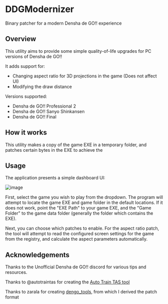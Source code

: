 # DDGModernizer

Binary patcher for a modern Densha de GO!! experience

## Overview

This utility aims to provide some simple quality-of-life upgrades for PC versions of Densha de GO!!

It adds support for:
- Changing aspect ratio for 3D projections in the game (Does not affect UI)
- Modifying the draw distance

Versions supported:
- Densha de GO!! Professional 2
- Densha de GO!! Sanyo Shinkansen
- Densha de GO!! Final

## How it works

This utility makes a copy of the game EXE in a temporary folder, and patches certain bytes in the EXE to achieve
the 
## Usage

The application presents a simple dashboard UI:

![image](https://user-images.githubusercontent.com/775593/119245170-fb5b8900-bb2b-11eb-9590-d8b88a3e42ac.png)

First, select the game you wish to play from the dropdown. The program will attempt to locate the game EXE and game folder in the default locations. If it does not work, point the "EXE Path" to your game EXE, and the "Game Folder" to the game data folder (generally the folder which contains the EXE).

Next, you can choose which patches to enable. For the aspect ratio patch, the tool will attempt to read the configured screen settings for the game from the registry, and calculate the aspect parameters automatically.

## Acknowledgements

Thanks to the Unofficial Densha de GO!! discord for various tips and resources.

Thanks to @autotraintas for creating the [Auto Train TAS tool](http://autotraintas.hariko.com/)

Thanks to zarala for creating [dengo_tools](http://zarala.g2.xrea.com/soft/dengo_tools.zip), from which I derived the patch format
